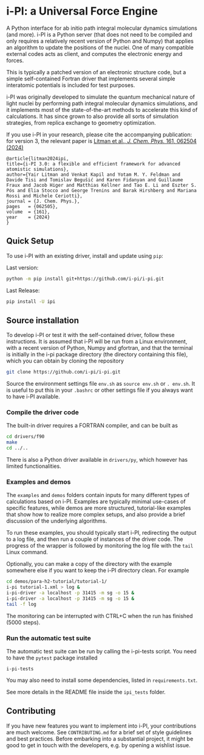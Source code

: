 i-PI: a Universal Force Engine
==============================

A Python interface for ab initio path integral molecular dynamics simulations (and more).
i-PI is a Python server (that does not need to be compiled and only requires a relatively 
recent version of Python and Numpy) that applies an algorithm to update the positions of 
the nuclei. One of many compatible external codes acts as client, and computes the 
electronic energy and forces.

This is typically a patched version of an electronic structure code, but a
simple self-contained Fortran driver that implements several simple interatomic
potentials is included for test purposes.

i-PI was originally developed to simulate the quantum mechanical nature of light
nuclei by performing path integral molecular dynamics simulations,
and it implements most of the state-of-the-art methods to accelerate this kind of 
calculations. It has since grown to also provide all sorts of simulation 
strategies, from replica exchange to geometry optimization. 

If you use i-PI in your research, please cite the accompanying publication:
for version 3, the relevant paper is 
[Litman et al., *J. Chem. Phys.* 161, 062504 (2024)](https://doi.org/10.1063/5.0215869)

```
@article{litman2024ipi,
title={i-PI 3.0: a flexible and efficient framework for advanced atomistic simulations},     
author={Yair Litman and Venkat Kapil and Yotam M. Y. Feldman and Davide Tisi and Tomislav Begušić and Karen Fidanyan and Guillaume Fraux and Jacob Higer and Matthias Kellner and Tao E. Li and Eszter S. Pós and Elia Stocco and George Trenins and Barak Hirshberg and Mariana Rossi and Michele Ceriotti},
journal = {J. Chem. Phys.},
pages   = {062505},
volume  = {161},
year    = {2024}
}
```

Quick Setup
-----------

To use i-PI with an existing driver, install and update using `pip`:

Last version:

```bash
python -m pip install git+https://github.com/i-pi/i-pi.git
```

Last Release:

```bash
pip install -U ipi
```

Source installation
-------------------

To develop i-PI or test it with the self-contained driver, follow these
instructions. It is assumed that i-PI will
be run from a Linux environment, with a recent version of Python, Numpy and
gfortran, and that the terminal is initially in the i-pi package directory (the
directory containing this file), which you can obtain by cloning the repository

```bash
git clone https://github.com/i-pi/i-pi.git
```

Source the environment settings file `env.sh` as `source env.sh` or `.
env.sh`.  It is useful to put this in your `.bashrc` or other settings file if
you always want to have i-PI available.


### Compile the driver code

The built-in driver requires a FORTRAN compiler, and can be built as

```bash
cd drivers/f90
make
cd ../..
```

There is also a Python driver available in `drivers/py`, which however has limited
functionalities. 

### Examples and demos

The `examples` and `demos` folders contain inputs for many different types of
calculations based on i-PI. Examples are typically minimal use-cases of specific
features, while demos are more structured, tutorial-like examples that show how
to realize more complex setups, and also provide a brief discussion of the 
underlying algorithms.

To run these examples, you should typically start i-PI, redirecting the output to
a log file, and then run a couple of instances of the driver code. The progress
of the wrapper is followed by monitoring the log file with the `tail` Linux command.

Optionally, you can make a copy of the directory with the example somewhere
else if you want to keep the i-PI directory clean. For example

```bash
cd demos/para-h2-tutorial/tutorial-1/
i-pi tutorial-1.xml > log &
i-pi-driver -a localhost -p 31415 -m sg -o 15 &
i-pi-driver -a localhost -p 31415 -m sg -o 15 &
tail -f log
```

The monitoring can be interrupted with CTRL+C when the run has finished (5000 steps).

### Run the automatic test suite

The automatic test suite can be run by calling the i-pi-tests script.
You need to have the `pytest` package installed

```
i-pi-tests
```

You may also need to install some dependencies, listed in `requirements.txt`.

See more details in the README file inside the `ipi_tests` folder.

Contributing
------------

If you have new features you want to implement into i-PI, your contributions are much welcome.
See `CONTRIBUTING.md` for a brief set of style guidelines and best practices. Before embarking
into a substantial project, it might be good to get in touch with the developers, e.g. by opening
a wishlist issue.
